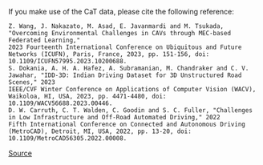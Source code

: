 If you make use of the CaT data, please cite the following reference:

``` apa
Z. Wang, J. Nakazato, M. Asad, E. Javanmardi and M. Tsukada, "Overcoming Environmental Challenges in CAVs through MEC-based Federated Learning,"
2023 Fourteenth International Conference on Ubiquitous and Future Networks (ICUFN), Paris, France, 2023, pp. 151-156, doi: 10.1109/ICUFN57995.2023.10200688.
S. Dokania, A. H. A. Hafez, A. Subramanian, M. Chandraker and C. V. Jawahar, "IDD-3D: Indian Driving Dataset for 3D Unstructured Road Scenes," 2023
IEEE/CVF Winter Conference on Applications of Computer Vision (WACV), Waikoloa, HI, USA, 2023, pp. 4471-4480, doi: 10.1109/WACV56688.2023.00446.
D. W. Carruth, C. T. Walden, C. Goodin and S. C. Fuller, "Challenges in Low Infrastructure and Off-Road Automated Driving," 2022 
Fifth International Conference on Connected and Autonomous Driving (MetroCAD), Detroit, MI, USA, 2022, pp. 13-20, doi: 10.1109/MetroCAD56305.2022.00008.
```

[Source](https://ieeexplore.ieee.org/document/9721297/citations#citations)